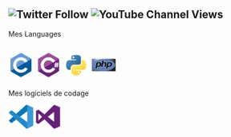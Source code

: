 ![Twitter Follow](https://img.shields.io/twitter/follow/avertixx?label=Abonnez%20vous%20%40avertixx&style=social) ![YouTube Channel Views](https://img.shields.io/youtube/channel/views/UCNLkghT39DNGXEg-JFszg7w?label=Total%20de%20vue%20de%20ma%20cha%C3%AEne&style=social)
---
Mes Languages

<img src="https://github.com/devicons/devicon/blob/master/icons/c/c-original.svg" alt="C Logo" width="50" height="50" /> <img src="https://github.com/devicons/devicon/blob/master/icons/csharp/csharp-original.svg" alt="C Logo" width="50" height="50" /> <img src="https://github.com/devicons/devicon/blob/master/icons/python/python-original.svg" alt="C Logo" width="50" height="50" /> <img src="https://github.com/devicons/devicon/blob/master/icons/php/php-original.svg" alt="C Logo" width="50" height="50" />
---
Mes logiciels de codage

<img src="https://github.com/devicons/devicon/blob/master/icons/vscode/vscode-original.svg" alt="C Logo" width="50" height="50" /> <img src="https://github.com/devicons/devicon/blob/master/icons/visualstudio/visualstudio-plain.svg" alt="C Logo" width="50" height="50" />
